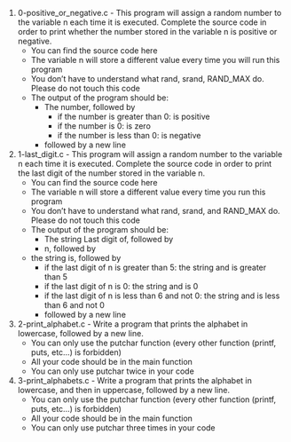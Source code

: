 1. 0-positive_or_negative.c - This program will assign a random number to the variable n each time it is executed. Complete the source code in order to print whether the number stored in the variable n is positive or negative.
	- You can find the source code here
	- The variable n will store a different value every time you will run this program
	- You don’t have to understand what rand, srand, RAND_MAX do. Please do not touch this code
	- The output of the program should be:
		- The number, followed by
			- if the number is greater than 0: is positive
			- if the number is 0: is zero
			- if the number is less than 0: is negative
		- followed by a new line
2. 1-last_digit.c - This program will assign a random number to the variable n each time it is executed. Complete the source code in order to print the last digit of the number stored in the variable n.
	- You can find the source code here
	- The variable n will store a different value every time you run this program
	- You don’t have to understand what rand, srand, and RAND_MAX do. Please do not touch this code
	- The output of the program should be:
		- The string Last digit of, followed by
		- n, followed by
	- the string is, followed by
		- if the last digit of n is greater than 5: the string and is greater than 5
		- if the last digit of n is 0: the string and is 0
		- if the last digit of n is less than 6 and not 0: the string and is less than 6 and not 0
		- followed by a new line
3. 2-print_alphabet.c - Write a program that prints the alphabet in lowercase, followed by a new line.
	- You can only use the putchar function (every other function (printf, puts, etc…) is forbidden)
	- All your code should be in the main function
	- You can only use putchar twice in your code
4. 3-print_alphabets.c - Write a program that prints the alphabet in lowercase, and then in uppercase, followed by a new line.
	- You can only use the putchar function (every other function (printf, puts, etc…) is forbidden)
	- All your code should be in the main function
	- You can only use putchar three times in your code
